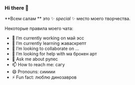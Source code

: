 ### Hi there 👋


**Всем салам ** это ✨ _special_ ✨ место моего творчества.

Некоторые правила моего чата:

- 🔭 I’m currently working on май эсс 
- 🌱 I’m currently learning жаваскрепт
- 👯 I’m looking to collaborate on ...
- 🤔 I’m looking for help with ма брокен арт
- 💬 Ask me about рулес
- 📫 How to reach me: сагу
- 😄 Pronouns: сиииии
- ⚡ Fun fact: люблю динозавров

